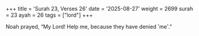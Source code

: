 +++
title = 'Surah 23, Verses 26'
date = '2025-08-27'
weight = 2699
surah = 23
ayah = 26
tags = ["lord"]
+++

Noah prayed, “My Lord! Help me, because they have denied ˹me˺.”